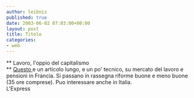 ```yaml
---
author: leibniz
published: true
date: 2003-06-02 07:03:00+00:00
layout: post
title: Titolo
categories:
- web
---
```


   **   Lavoro, l'oppio del capitalismo   
**  [ Questo ](http://www.lexpress.fr/Express/Info/Economie/Dossier/travailplus/dossier.asp?nom=)e un articolo lungo, e un po' tecnico, su mercato del lavoro e pensioni in Francia. Si passano in rassegna riforme buone e meno buone (35 ore comprese). Puo interessare anche in Italia.   
L'Express
